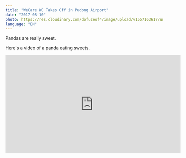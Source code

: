 ```yaml
---
title: "WeCare WC Takes Off in Pudong Airport"
date: "2017-08-10"
photo: https://res.cloudinary.com/dofuzeof4/image/upload/v1557163617/unnamed_bli2tp.jpg
language: "EN"
---
```


Pandas are really sweet.

Here's a video of a panda eating sweets.

<iframe width="560" height="315" src="https://www.youtube.com/embed/4n0xNbfJLR8" frameborder="0" allowfullscreen></iframe>
